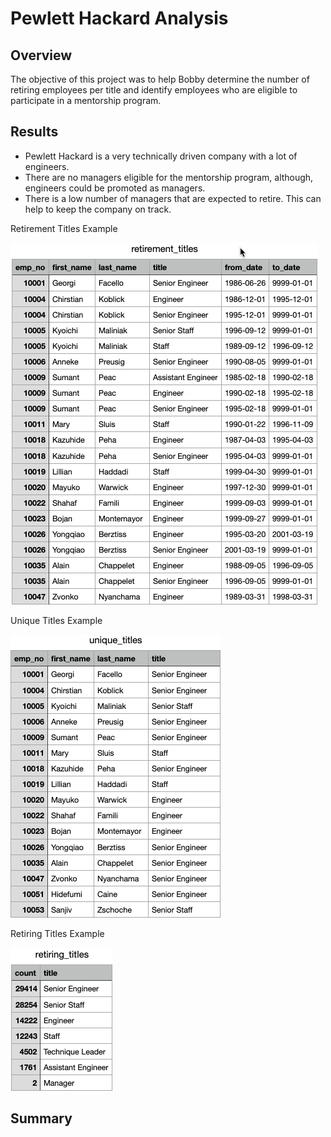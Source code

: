 # Pewlett Hackard Analysis

## Overview
The objective of this project was to help Bobby determine the number of retiring employees per title and identify employees who are eligible to participate in a mentorship program.

## Results


- Pewlett Hackard is a very technically driven company with a lot of engineers.
- There are no managers eligible for the mentorship program, although, engineers could be promoted as managers.
- There is a low number of managers that are expected to retire.  This can help to keep the company on track.


Retirement Titles Example

![Retirement Titles](https://github.com/cadejackson/Pewlett-Hackard-Analysis/blob/main/Data/retirement_titles.png)

Unique Titles Example

![Unique Titles](https://github.com/cadejackson/Pewlett-Hackard-Analysis/blob/main/Data/unique_titles.png)

Retiring Titles Example

![Retiring Titles](https://github.com/cadejackson/Pewlett-Hackard-Analysis/blob/main/Data/retiring_titles.png)

## Summary
